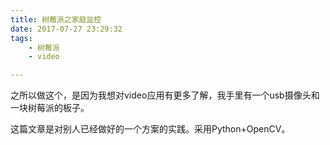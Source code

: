 ```yaml
---
title: 树莓派之家庭监控
date: 2017-07-27 23:29:32
tags:
	- 树莓派
	- video

---
```


之所以做这个，是因为我想对video应用有更多了解，我手里有一个usb摄像头和一块树莓派的板子。

这篇文章是对别人已经做好的一个方案的实践。采用Python+OpenCV。

